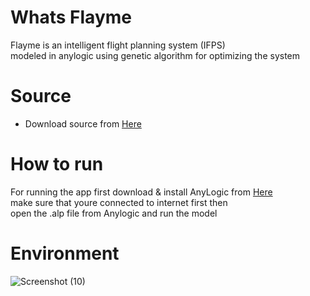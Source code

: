 # Whats Flayme
Flayme is an intelligent flight planning system (IFPS) <br />
modeled in anylogic using genetic algorithm for optimizing the system <br />

# Source
- Download source from <a href=https://drive.google.com/file/d/1HjWf-9ck7_6qfilVwiapq8sN16JTVn1M/view > Here </a> 

# How to run
For running the app first download & install AnyLogic from <a href=https://www.anylogic.com>Here</a> <br />
make sure that youre connected to internet first then <br />
open the .alp file from Anylogic and run the model <br />

# Environment 
![Screenshot (10)](https://user-images.githubusercontent.com/53050138/143691670-e1511516-dc4f-4974-9b9a-7eab69522a29.png)


